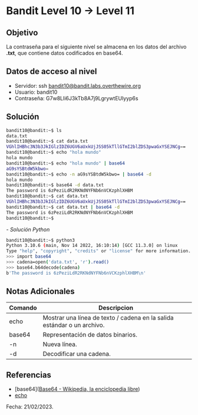 # Bandit Level 10 → Level 11

## Objetivo
La contraseña para el siguiente nivel se almacena en los datos del archivo **.txt**, que contiene datos codificados en base64.

## Datos de acceso al nivel
* Servidor: ssh bandit10@bandit.labs.overthewire.org
* Usuario: bandit10
* Contraseña: G7w8LIi6J3kTb8A7j9LgrywtEUlyyp6s

## Solución
``` bash 
bandit10@bandit:~$ ls
data.txt
bandit10@bandit:~$ cat data.txt
VGhlIHBhc3N3b3JkIGlzIDZ6UGV6aUxkUjJSS05kTllGTmI2blZDS3pwaGxYSEJNCg==
bandit10@bandit:~$ echo "hola mundo"
hola mundo
bandit10@bandit:~$ echo "hola mundo" | base64
aG9sYSBtdW5kbwo=
bandit10@bandit:~$ echo -n aG9sYSBtdW5kbwo= | base64 -d
hola mundo
bandit10@bandit:~$ base64 -d data.txt
The password is 6zPeziLdR2RKNdNYFNb6nVCKzphlXHBM
bandit10@bandit:~$ cat data.txt
VGhlIHBhc3N3b3JkIGlzIDZ6UGV6aUxkUjJSS05kTllGTmI2blZDS3pwaGxYSEJNCg==
bandit10@bandit:~$ cat data.txt | base64 -d
The password is 6zPeziLdR2RKNdNYFNb6nVCKzphlXHBM
bandit10@bandit:~$
```

*- Solución Python*
``` bash 
bandit10@bandit:~$ python3
Python 3.10.6 (main, Nov 14 2022, 16:10:14) [GCC 11.3.0] on linux
Type "help", "copyright", "credits" or "license" for more information.
>>> import base64
>>> cadena=open('data.txt', 'r').read()
>>> base64.b64decode(cadena)
b'The password is 6zPeziLdR2RKNdNYFNb6nVCKzphlXHBM\n'
```

## Notas Adicionales

|Comando | Descripcion |
|-----|-------|
| echo | Mostrar una línea de texto / cadena en la salida estándar o un archivo.|
| base64 | Representación de datos binarios. |
| -n | Nueva línea. | 
| -d | Decodificar una cadena. |

## Referencias
* [base64]([Base64 - Wikipedia, la enciclopedia libre](https://en.wikipedia.org/wiki/Base64))
* [echo](https://phoenixnap.com/kb/echo)

Fecha: 21/02/2023.